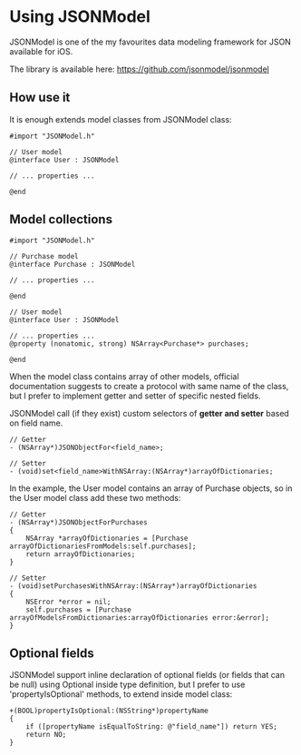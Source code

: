 # Using JSONModel

JSONModel is one of the my favourites data modeling framework for JSON available for iOS.

The library is available here: https://github.com/jsonmodel/jsonmodel

## How use it
It is enough extends model classes from JSONModel class:

```objc
#import "JSONModel.h"

// User model
@interface User : JSONModel

// ... properties ...

@end
```

## Model collections

```objc
#import "JSONModel.h"

// Purchase model
@interface Purchase : JSONModel

// ... properties ...

@end

// User model
@interface User : JSONModel

// ... properties ...
@property (nonatomic, strong) NSArray<Purchase*> purchases;

@end
```

When the model class contains array of other models, official documentation suggests to create a protocol with same name of the class, but I prefer to implement getter and setter of specific nested fields.

JSONModel call (if they exist) custom selectors of **getter and setter** based on field name.

```objc
// Getter
- (NSArray*)JSONObjectFor<field_name>;

// Setter
- (void)set<field_name>WithNSArray:(NSArray*)arrayOfDictionaries;
```

In the example, the User model contains an array of Purchase objects, so in the User model class add these two methods:

```objc
// Getter
- (NSArray*)JSONObjectForPurchases
{
    NSArray *arrayOfDictionaries = [Purchase arrayOfDictionariesFromModels:self.purchases];
    return arrayOfDictionaries;
}

// Setter
- (void)setPurchasesWithNSArray:(NSArray*)arrayOfDictionaries
{
    NSError *error = nil;
    self.purchases = [Purchase arrayOfModelsFromDictionaries:arrayOfDictionaries error:&error];
}
```

## Optional fields

JSONModel support inline declaration of optional fields (or fields that can be null) using Optional inside type definition, but I prefer to use 'propertyIsOptional' methods, to extend inside model class:

```objc
+(BOOL)propertyIsOptional:(NSString*)propertyName
{
    if ([propertyName isEqualToString: @"field_name"]) return YES;
    return NO;
}
```
